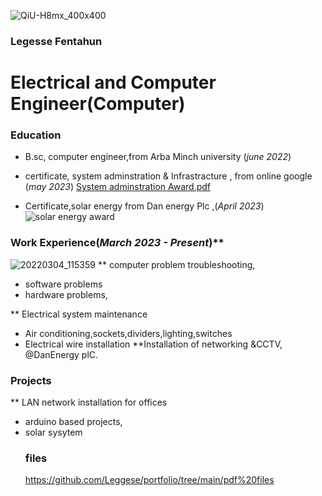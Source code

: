 ![QiU-H8mx_400x400](https://github.com/Leggese/portfolio/assets/143095031/f947e324-5624-49d2-a2e0-4a8f0938dd19)
  ###             Legesse Fentahun
# Electrical and Computer Engineer(Computer)

### Education
- B.sc, computer engineer,from Arba Minch university (_june 2022_)
- certificate, system adminstration & Infrastracture , from online google (_may 2023_)
[System adminstration Award.pdf](https://github.com/Leggese/portfolio/files/12454123/System.adminstration.Award.pdf)

- Certificate,solar energy from Dan energy Plc ,(_April 2023_)
  ![solar energy award](https://github.com/Leggese/portfolio/assets/143095031/c0ad223c-4b91-4228-896e-0591f24d6e96)

### Work Experience(_March 2023 - Present_)**
![20220304_115359](https://github.com/Leggese/portfolio/assets/143095031/53647f1c-0881-4689-9ff9-75096f1ab758)
** computer problem troubleshooting, 
- software problems
- hardware problems,
  
** Electrical system maintenance
- Air conditioning,sockets,dividers,lighting,switches
- Electrical wire installation
**Installation of networking &CCTV, @DanEnergy plC.
### Projects
** LAN network installation for offices 
- arduino based projects, 
- solar sysytem
  ### files
  https://github.com/Leggese/portfolio/tree/main/pdf%20files
  
